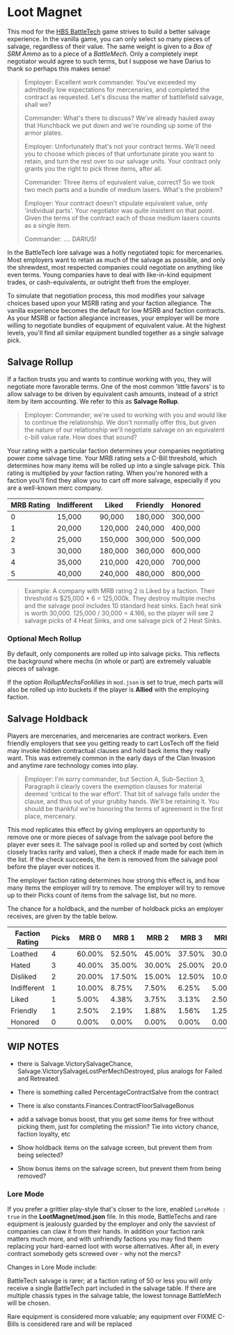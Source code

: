 # Loot Magnet
This mod for the [HBS BattleTech](http://battletechgame.com/) game strives to build a better salvage experience. In the vanilla game, you can only select so many pieces of salvage, regardless of their value. The same weight is given to a _Box of SRM Ammo_ as to a piece of a _BattleMech_. Only a completely inept negotiator would agree to such terms, but I suppose we have Darius to thank so perhaps this makes sense!

> Employer: Excellent work commander. You've exceeded my admittedly low expectations for mercenaries, and completed the contract as requested. Let's discuss the matter of battlefield salvage, shall we?
>
> Commander: What's there to discuss? We've already hauled away that Hunchback we put down and we're rounding up some of the armor plates.
>
> Employer: Unfortunately that's not your contract terms. We'll need you to choose which pieces of that unfortunate pirate you want to retain, and turn the rest over to our salvage units. Your contract only grants you the right to pick three items, after all.
>
> Commander: Three items of equivalent value, correct? So we took two mech parts and a bundle of medium lasers. What's the problem?
>
> Employer: Your contract doesn't stipulate equivalent value, only 'individual parts'. Your negotiator was quite insistent on that point. Given the terms of the contract each of those medium lasers counts as a single item.
>
> Commander: .... DARIUS!

In the BattleTech lore salvage was a hotly negotiated topic for mercenaries. Most employers want to retain as much of the salvage as possible, and only the shrewdest, most respected companies could negotiate on anything like even terms. Young companies have to deal with like-in-kind equipment trades, or cash-equivalents, or outright theft from the employer.

To simulate that negotiation process, this mod modifies your salvage choices based upon your MSRB rating and your faction allegiance. The vanilla experience becomes the default for low MSRB and faction contracts. As your MSRB or faction allegiance increases, your employer will be more willing to negotiate bundles of equipment of equivalent value. At the highest levels, you'll find all similar equipment bundled together as a single salvage pick.

## Salvage Rollup

If a faction trusts you and wants to continue working with you, they will negotiate more favorable terms. One of the most common 'little favors' is to allow salvage to be driven by equivalent cash amounts, instead of a strict item by item accounting. We refer to this as **Salvage Rollup**.

> Employer: Commander, we're used to working with you and would like to continue the relationship. We don't normally offer this, but given the nature of our relationship we'll negotiate salvage on an equivalent c-bill value rate. How does that sound?

Your rating with a particular faction determines your companies negotiating power come salvage time. Your MRB rating sets a C-Bill threshold, which determines how many items will be rolled up into a single salvage pick. This rating is multiplied by your faction rating. When you're honored with a faction you'll find they allow you to cart off more salvage, especially if you are a well-known merc company.

| MRB Rating | Indifferent | Liked | Friendly | Honored |
| -- | -- | -- | -- | -- |
| 0 | 15,000 | 90,000 | 180,000 | 300,000 |
| 1 | 20,000 | 120,000 | 240,000 | 400,000 |
| 2 | 25,000 | 150,000 | 300,000 | 500,000 |
| 3 | 30,000 | 180,000 | 360,000 | 600,000 |
| 4 | 35,000 | 210,000 | 420,000 | 700,000 |
| 5 | 40,000 | 240,000 | 480,000 | 800,000 |

> Example: A company with MRB rating 2 is Liked by a faction. Their  threshold is $25,000 * 6 = 125,000k. They destroy multiple mechs and the salvage pool includes 10 standard heat sinks. Each heat sink is worth 30,000. 125,000 / 30,000 = 4.166, so the player will see 2 salvage picks of 4 Heat Sinks, and one salvage pick of 2 Heat Sinks.

### Optional Mech Rollup
By default, only components are rolled up into salvage picks. This reflects the background where mechs (in whole or part) are extremely valuable pieces of salvage.

If the option *RollupMechsForAllies* in `mod.json` is set to true, mech parts will also be rolled up into buckets if the player is **Allied** with the employing faction.

## Salvage Holdback

Players are mercenaries, and mercenaries are contract workers. Even friendly employers that see you getting ready to cart LosTech off the field may invoke hidden contractual clauses and hold back items they really want. This was extremely common in the early days of the Clan Invasion and anytime rare technology comes into play.

> Employer: I'm sorry commander, but Section A, Sub-Section 3, Paragraph ii clearly covers the exemption clauses for material deemed 'critical to the war effort'. That bit of salvage falls under the clause, and thus out of your grubby hands. We'll be retaining it. You should be thankful we're honoring the terms of agreement in the first place, mercenary.

This mod replicates this effect by giving employers an opportunity to remove one or more pieces of salvage from the salvage pool before the player ever sees it. The salvage pool is rolled up and sorted by cost (which closely tracks rarity and value), then a check if made made for each item in the list. If the check succeeds, the item is removed from the salvage pool before the player ever notices it.

The employer faction rating determines how strong this effect is, and how many items the employer will try to remove. The employer will try to remove up to their Picks count of items from the salvage list, but no more.

The chance for a holdback, and the number of holdback picks an employer receives, are given by the table below.

| Faction Rating | Picks | MRB 0 | MRB 1 | MRB 2 | MRB 3 | MRB 4 | MRB 5 |
| -- | -- | -- | -- | -- | -- | -- | -- |
| Loathed | 4 | 60.00% |52.50% | 45.00% | 37.50% | 30.00% | 22.50% |
| Hated | 3 | 40.00% | 35.00% | 30.00% | 25.00% | 20.00% | 15.00% |
| Disliked | 2 | 20.00% | 17.50% | 15.00% | 12.50% | 10.00% | 7.50% |
| Indifferent | 1 | 10.00% |8.75% | 7.50%| 6.25% | 5.00% | 3.75% |
| Liked | 1 | 5.00% | 4.38% | 3.75% | 3.13% | 2.50% | 1.88% |
| Friendly | 1 | 2.50% | 2.19% | 1.88% | 1.56% | 1.25% | 0.94% |
| Honored | 0 | 0.00% | 0.00% | 0.00% | 0.00% | 0.00% | 0.00% |


## WIP NOTES
* there is Salvage.VictorySalvageChance, Salvage.VictorySalvageLostPerMechDestroyed, plus analogs for Failed and Retreated.
* There is something called PercentageContractSalve from the contract
* There is also constants.Finances.ContractFloorSalvageBonus

* add a salvage bonus boost, that you get some items for free without picking them, just for completing the mission? Tie into victory chance, faction loyalty, etc
* Show holdback items on the salvage screen, but prevent them from being selected?
* Show bonus items on the salvage screen, but prevent them from being removed?

### Lore Mode
If you prefer a grittier play-style that's closer to the lore, enabled `LoreMode : true` in the __LootMagnet/mod.json__ file. In this mode, BattleTechs and rare equipment is jealously guarded by the employer and only the savviest of companies can claw it from their hands. In addition your faction rank matters much more, and with unfriendly factions you may find them replacing your hard-earned loot with worse alternatives. After all, in every contract somebody gets screwed over - why not the mercs?

Changes in Lore Mode include:

BattleTech salvage is rarer; at a faction rating of 50 or less you will only receive a single BattleTech part included in the salvage table. If there are multiple chassis types in the salvage table, the lowest tonnage BattleMech will be chosen.

Rare equipment is considered more valuable; any equipment over FIXME C-Bills is considered rare and will be replaced
